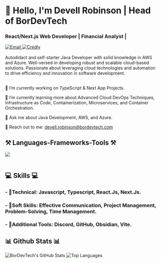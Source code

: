 
<!--

### Hi there 👋
[![bordevtech's GitHub stats](https://github-readme-stats.vercel.app/api/top-langs/?username=bordevtech&layout=pie)](https://github.com/anuraghazra/github-readme-stats)

**BorDevTech/bordevtech** is a ✨ _special_ ✨ repository because its `README.md` (this file) appears on your GitHub profile.

Here are some ideas to get you started:

- 🔭 I’m currently working on ...
- 🌱 I’m currently learning ...
- 👯 I’m looking to collaborate on ...
- 🤔 I’m looking for help with ...
- 💬 Ask me about ...
- 📫 How to reach me: ...
- 😄 Pronouns: ...
- ⚡ Fun fact: ...
-->



<h1 align="left">👋 Hello, I'm Devell Robinson | Head of BorDevTech</h1>
<h3 align="left">React/Next.js Web Developer | Financial Analyst | </h3>
<div align="left"> 
  <a href="mailto:devell.robinson@bordevtech.com" target="_blank">
    <img src="https://img.shields.io/badge/Email-D14836?style=for-the-badge&logo=mail.ru&logoColor=white" alt="Email"/>
  </a>
  <!--<a href="https://bordevtech.github.io/markdown-portfolio/" target="_blank">
    <img src="https://img.shields.io/badge/Portfolio-0077B5?style=for-the-badge&logo=portfolio&logoColor=white" />
  </a> -->
  <a href="https://www.credly.com/users/de-vell-robinson/badges?sort=-state_updated_at&page=1" target="_blank">
    <img src="https://img.shields.io/badge/Credly-FF6F61?style=for-the-badge&logo=credly&logoColor=white" alt="Credly" />
  </a>
</div>
<!-- Description-->
<br> 
Autodidact and self-starter Java Developer with solid knowledge in AWS and Azure. Well-versed in developing robust and scalable cloud-based solutions.
Passionate about leveraging cloud technologies and automation to drive efficiency and innovation in software development.
<br>
<!-- Description End-->
<br> 
<div align="left">
  
🔭 I’m currently working on TypeScript & Next App Projects.

🌱 I’m currently learning more about Advanced Cloud DevOps Techniques, Infrastructure as Code, Containerization, Microservices, and Container Orchestration.

💬 Ask me about Java Development, AWS, and Azure.

📧 Reach out to me: devell.robinson@bordevtech.com

 </div>
<h2 align="left">⚒️ Languages-Frameworks-Tools ⚒️</h2>
<div align="left">
    <img src="https://skillicons.dev/icons?i=blender,bootstrap,cs,css,discord,github,html,js,mysql,nextjs,obsidian,r,react,robloxstudio,ts,unity,unreal,vite,vscode" /><br>
</div>
<br/>
<div align="left">
    <h2 align="left">💻 Skills 💻</h2>
        <h3>- 📕Technical: Javascript, Typescript, React.Js, Next.Js.</h3>
        <h3>- 📗Soft Skills: Effective Communication, Project Management,  Problem-Solving, Time Management.</h3>
        <h3>- 📙Additional Tools: Discord, GitHub, Obsidian, Vite.</h3>
 </div>
<h2 align="left">📊 Github Stats 📊</h2>

![BorDevTech's GitHub Stats](https://github-readme-stats.vercel.app/api?username=BorDevTech&show_icons=true&theme=radical)
![Top Languages](https://github-readme-stats.vercel.app/api/top-langs/?username=BorDevTech&show_icons=true&theme=radical)

